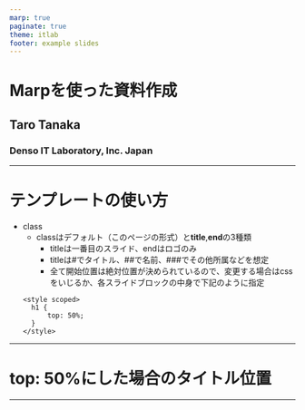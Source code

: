 ```yaml
---
marp: true
paginate: true
theme: itlab
footer: example slides
---
```

<!-- 
_class: title
_paginate: false
_footer: <br>
 -->
# Marpを使った資料作成
## Taro Tanaka
### Denso IT Laboratory, Inc. Japan
---
# テンプレートの使い方

- class
  - classはデフォルト（このページの形式）と**title**,**end**の3種類
    - titleは一番目のスライド、endはロゴのみ
    - titleは\#でタイトル、\##で名前、\###でその他所属などを想定
    - 全て開始位置は絶対位置が決められているので、変更する場合はcssをいじるか、各スライドブロックの中身で下記のように指定
  ```
  <style scoped>
    h1 {
        top: 50%;
    }
  </style>
  ```
---
<!-- 
_class: title
_paginate: false
_footer: <br>
 -->
<style scoped>
h1 {
    top: 50%;
}
</style>

# top: 50%にした場合のタイトル位置

---
<!-- 
_class: end
_paginate: false
_footer: <br>
 -->
